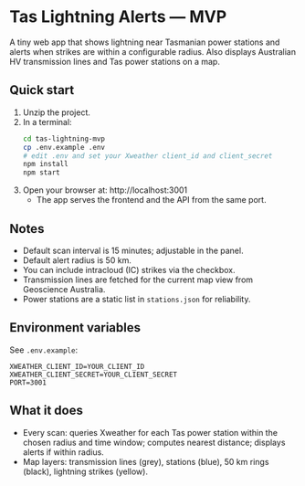 # Tas Lightning Alerts — MVP

A tiny web app that shows lightning near Tasmanian power stations and alerts when strikes are within a configurable radius. Also displays Australian HV transmission lines and Tas power stations on a map.

## Quick start

1. Unzip the project.
2. In a terminal:
   ```bash
   cd tas-lightning-mvp
   cp .env.example .env
   # edit .env and set your Xweather client_id and client_secret
   npm install
   npm start
   ```
3. Open your browser at: http://localhost:3001
   - The app serves the frontend and the API from the same port.

## Notes
- Default scan interval is 15 minutes; adjustable in the panel.
- Default alert radius is 50 km.
- You can include intracloud (IC) strikes via the checkbox.
- Transmission lines are fetched for the current map view from Geoscience Australia.
- Power stations are a static list in `stations.json` for reliability.

## Environment variables
See `.env.example`:
```
XWEATHER_CLIENT_ID=YOUR_CLIENT_ID
XWEATHER_CLIENT_SECRET=YOUR_CLIENT_SECRET
PORT=3001
```

## What it does
- Every scan: queries Xweather for each Tas power station within the chosen radius and time window; computes nearest distance; displays alerts if within radius.
- Map layers: transmission lines (grey), stations (blue), 50 km rings (black), lightning strikes (yellow).

